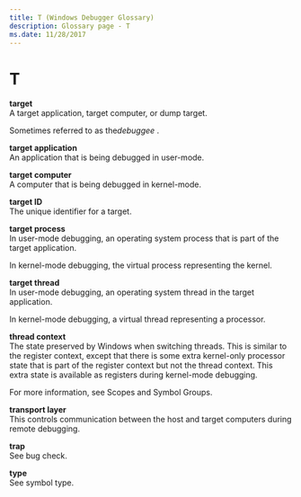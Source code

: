 ```yaml
---
title: T (Windows Debugger Glossary)
description: Glossary page - T
ms.date: 11/28/2017
---
```


# T


<span id="target"></span><span id="TARGET"></span>**target**  
A target application, target computer, or dump target.

Sometimes referred to as the*debuggee* .

<span id="target_application"></span><span id="TARGET_APPLICATION"></span>**target application**  
An application that is being debugged in user-mode.

<span id="target_computer"></span><span id="TARGET_COMPUTER"></span>**target computer**  
A computer that is being debugged in kernel-mode.

<span id="target_id"></span><span id="TARGET_ID"></span>**target ID**  
The unique identifier for a target.

<span id="target_process"></span><span id="TARGET_PROCESS"></span>**target process**  
In user-mode debugging, an operating system process that is part of the target application.

In kernel-mode debugging, the virtual process representing the kernel.

<span id="target_thread"></span><span id="TARGET_THREAD"></span>**target thread**  
In user-mode debugging, an operating system thread in the target application.

In kernel-mode debugging, a virtual thread representing a processor.

<span id="thread_context"></span><span id="THREAD_CONTEXT"></span>**thread context**  
The state preserved by Windows when switching threads. This is similar to the register context, except that there is some extra kernel-only processor state that is part of the register context but not the thread context. This extra state is available as registers during kernel-mode debugging.

For more information, see Scopes and Symbol Groups.

<span id="transport_layer"></span><span id="TRANSPORT_LAYER"></span>**transport layer**  
This controls communication between the host and target computers during remote debugging.

<span id="trap"></span><span id="TRAP"></span>**trap**  
See bug check.

<span id="type"></span><span id="TYPE"></span>**type**  
See symbol type.

 

 